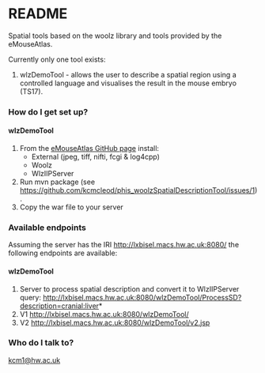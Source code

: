 # README #

Spatial tools based on the woolz library and tools provided by the eMouseAtlas.

Currently only one tool exists:

1. wlzDemoTool - allows the user to describe a spatial region using a controlled language and visualises the result in the mouse embryo (TS17).


### How do I get set up? ###

#### wlzDemoTool ####

1. From the [eMouseAtlas GitHub page](https://github.com/ma-tech/) install:
     * External (jpeg, tiff, nifti, fcgi & log4cpp)
     * Woolz
     * WlzIIPServer
2. Run mvn package (see https://github.com/kcmcleod/phis_woolzSpatialDescriptionTool/issues/1).
3. Copy the war file to your server


### Available endpoints ###

Assuming the server has the IRI http://lxbisel.macs.hw.ac.uk:8080/ the following endpoints are available:

#### wlzDemoTool ####

1. Server to process spatial description and convert it to WlzIIPServer query:
http://lxbisel.macs.hw.ac.uk:8080/wlzDemoTool/ProcessSD?description=cranial:liver*
2. V1 http://lxbisel.macs.hw.ac.uk:8080/wlzDemoTool/
3. V2 http://lxbisel.macs.hw.ac.uk:8080/wlzDemoTool/v2.jsp

### Who do I talk to? ###

kcm1@hw.ac.uk
